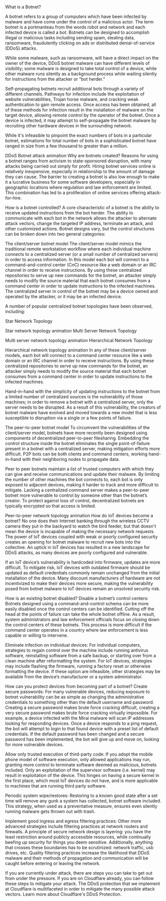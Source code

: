 ##

What is a Botnet?

A botnet refers to a group of computers which have been infected by malware and have come under the control of a malicious actor. The term botnet is a portmanteau from the words robot and network and each infected device is called a bot. Botnets can be designed to accomplish illegal or malicious tasks including sending spam, stealing data, ransomware, fraudulently clicking on ads or distributed denial-of-service (DDoS) attacks.

While some malware, such as ransomware, will have a direct impact on the owner of the device, DDoS botnet malware can have different levels of visibility; some malware is designed to take total control of a device, while other malware runs silently as a background process while waiting silently for instructions from the attacker or “bot herder.”

Self-propagating botnets recruit additional bots through a variety of different channels. Pathways for infection include the exploitation of website vulnerabilities, Trojan horse malware, and cracking weak authentication to gain remote access. Once access has been obtained, all of these methods for infection result in the installation of malware on the target device, allowing remote control by the operator of the botnet. Once a device is infected, it may attempt to self-propagate the botnet malware by recruiting other hardware devices in the surrounding network.

While it's infeasible to pinpoint the exact numbers of bots in a particular botnet, estimations for total number of bots in a sophisticated botnet have ranged in size from a few thousand to greater than a million.

DDoS Botnet attack animation
Why are botnets created?
Reasons for using a botnet ranges from activism to state-sponsored disruption, with many attacks being carried out simply for profit. Hiring botnet services online is relatively inexpensive, especially in relationship to the amount of damage they can cause. The barrier to creating a botnet is also low enough to make it a lucrative business for some software developers, especially in geographic locations where regulation and law enforcement are limited. This combination has led to a proliferation of online services offering attack-for-hire.

How is a botnet controlled?
A core characteristic of a botnet is the ability to receive updated instructions from the bot herder. The ability to communicate with each bot in the network allows the attacker to alternate attack vectors, change the targeted IP address, terminate an attack, and other customized actions. Botnet designs vary, but the control structures can be broken down into two general categories:

The client/server botnet model
The client/server model mimics the traditional remote workstation workflow where each individual machine connects to a centralized server (or a small number of centralized servers) in order to access information. In this model each bot will connect to a command-and-control center (CnC) resource like a web domain or an IRC channel in order to receive instructions. By using these centralized repositories to serve up new commands for the botnet, an attacker simply needs to modify the source material that each botnet consumes from a command center in order to update instructions to the infected machines. The centralized server in control of the botnet may be a device owned and operated by the attacker, or it may be an infected device.

A number of popular centralized botnet topologies have been observed, including:

Star Network Topology

Star network topology animation
Multi Server Network Topology

Multi server network topology animation
Hierarchical Network Topology

Hierarchical network topology animation
In any of these client/server models, each bot will connect to a command center resource like a web domain or an IRC channel in order to receive instructions. By using these centralized repositories to serve up new commands for the botnet, an attacker simply needs to modify the source material that each botnet consumes from a command center in order to update instructions to the infected machines.

Hand-in-hand with the simplicity of updating instructions to the botnet from a limited number of centralized sources is the vulnerability of those machines; in order to remove a botnet with a centralized server, only the server needs to be disrupted. As a result of this vulnerability, the creators of botnet malware have evolved and moved towards a new model that is less susceptible to disruption via a single or a few points of failure.

The peer-to-peer botnet model
To circumvent the vulnerabilities of the client/server model, botnets have more recently been designed using components of decentralized peer-to-peer filesharing. Embedding the control structure inside the botnet eliminates the single point-of-failure present in a botnet with a centralized server, making mitigation efforts more difficult. P2P bots can be both clients and command centers, working hand-in-hand with their neighboring nodes to propagate data.

Peer to peer botnets maintain a list of trusted computers with which they can give and receive communications and update their malware. By limiting the number of other machines the bot connects to, each bot is only exposed to adjacent devices, making it harder to track and more difficult to mitigate. Lacking a centralized command server makes a peer-to-peer botnet more vulnerable to control by someone other than the botnet’s creator. To protect against loss of control, decentralized botnets are typically encrypted so that access is limited.

Peer-to-peer network topology animation
How do IoT devices become a botnet?
No one does their Internet banking through the wireless CCTV camera they put in the backyard to watch the bird feeder, but that doesn't mean the device is incapable of making the necessary network requests. The power of IoT devices coupled with weak or poorly configured security creates an opening for botnet malware to recruit new bots into the collective. An uptick in IoT devices has resulted in a new landscape for DDoS attacks, as many devices are poorly configured and vulnerable.

If an IoT device’s vulnerability is hardcoded into firmware, updates are more difficult. To mitigate risk, IoT devices with outdated firmware should be updated as default credentials commonly remain unchanged from the initial installation of the device. Many discount manufacturers of hardware are not incentivized to make their devices more secure, making the vulnerability posed from botnet malware to IoT devices remain an unsolved security risk.

How is an existing botnet disabled?
Disable a botnet’s control centers:
Botnets designed using a command-and-control schema can be more easily disabled once the control centers can be identified. Cutting off the head at the points of failure can take the whole botnet offline. As a result, system administrators and law enforcement officials focus on closing down the control centers of these botnets. This process is more difficult if the command center operates in a country where law enforcement is less capable or willing to intervene.

Eliminate infection on individual devices:
For individual computers, strategies to regain control over the machine include running antivirus software, reinstalling software from a safe backup, or starting over from a clean machine after reformatting the system. For IoT devices, strategies may include flashing the firmware, running a factory reset or otherwise formatting the device. If these option are infeasible, other strategies may be available from the device’s manufacturer or a system administrator.

How can you protect devices from becoming part of a botnet?
Create secure passwords:
For many vulnerable devices, reducing exposure to botnet vulnerability can be as simple as changing the administrative credentials to something other than the default username and password. Creating a secure password makes brute force cracking difficult, creating a very secure password makes brute force cracking virtually impossible. For example, a device infected with the Mirai malware will scan IP addresses looking for responding devices. Once a device responds to a ping request, the bot will attempt to login to that found device with a preset list of default credentials. If the default password has been changed and a secure password has been implemented, the bot will give up and move on, looking for more vulnerable devices.

Allow only trusted execution of third-party code:
If you adopt the mobile phone model of software execution, only allowed applications may run, granting more control to terminate software deemed as malicious, botnets included. Only an exploitation of the supervisor software (i.e. kernel) may result in exploitation of the device. This hinges on having a secure kernel in the first place, which most IoT devices do not have, and is more applicable to machines that are running third party software.

Periodic system wipe/restores:
Restoring to a known good state after a set time will remove any gunk a system has collected, botnet software included. This strategy, when used as a preventative measure, ensures even silently running malware gets thrown out with trash.

Implement good ingress and egress filtering practices:
Other more advanced strategies include filtering practices at network routers and firewalls. A principle of secure network design is layering: you have the least restriction around publicly accessible resources, while continually beefing up security for things you deem sensitive. Additionally, anything that crosses these boundaries has to be scrutinized: network traffic, usb drives, etc. Quality filtering practices increase the likelihood that DDoS malware and their methods of propagation and communication will be caught before entering or leaving the network.

If you are currently under attack, there are steps you can take to get out from under the pressure. If you are on Cloudflare already, you can follow these steps to mitigate your attack. The DDoS protection that we implement at Cloudflare is multifaceted in order to mitigate the many possible attack vectors. Learn more about Cloudflare's DDoS Protection.